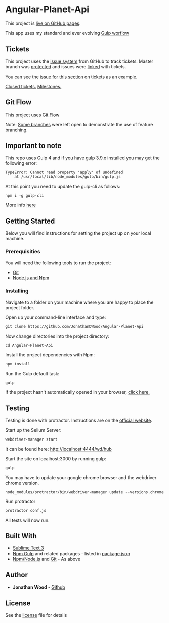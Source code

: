 # Angular-Planet-Api
 
This project is [live on GitHub pages](https://jonathandwood.github.io/Angular-Planet-Api/dist/).

This app uses my standard and ever evolving [Gulp worflow](https://github.com/JonathanDWood/Simple-Gulp-Workflow)

## Tickets
This project uses the [issue system](https://guides.github.com/features/issues/) from GitHub to track tickets. Master branch was [protected](https://github.com/blog/2051-protected-branches-and-required-status-checks) and issues were [linked](https://help.github.com/articles/closing-issues-via-commit-messages/) with tickets.

You can see the [issue for this section](https://github.com/JonathanDWood/Angular-Planet-Api/issues/2) on tickets as an example.

[Closed tickets.](https://github.com/JonathanDWood/Angular-Planet-Api/issues?q=is%3Aissue+is%3Aclosed)
[Milestones.](https://github.com/JonathanDWood/Angular-Planet-Api/milestones)

## Git Flow
This project uses [Git Flow](http://danielkummer.github.io/git-flow-cheatsheet/)

Note: [Some branches](https://github.com/JonathanDWood/Angular-Planet-Api/branches) were left open to demonstrate the use of feature branching.

## Important to note
This repo uses Gulp 4 and if you have gulp 3.9.x installed you may get the following error:

```
TypeError: Cannot read property 'apply' of undefined
    at /usr/local/lib/node_modules/gulp/bin/gulp.js
```
At this point you need to update the gulp-cli as follows:
```
npm i -g gulp-cli
```
More info [here](https://github.com/gulpjs/gulp-cli/issues/84)

## Getting Started
Below you will find instructions for setting the project up on your local machine.

### Prerequisities
You will need the following tools to run the project:
* [Git](https://git-scm.com/book/en/v2/Getting-Started-Installing-Git)
* [Node.js and Npm](https://nodejs.org/en/download/)

### Installing
Navigate to a folder on your machine where you are happy to place the project folder.

Open up your command-line interface and type:
```
git clone https://github.com/JonathanDWood/Angular-Planet-Api
```
Now change directories into the project directory:
```
cd Angular-Planet-Api
```
Install the project dependencies with Npm:
```
npm install
```
Run the Gulp default task:
```
gulp
```
If the project hasn't automatically opened in your browser, [click here.](http://localhost:3000)

## Testing
Testing is done with protractor. Instructions are on the [official website](http://www.protractortest.org/#/).

Start up the Selium Server:

```
webdriver-manager start
```
It can be found here: [http://localhost:4444/wd/hub](http://localhost:4444/wd/hub)

Start the site on localhost:3000 by running gulp:
```
gulp
```

You may have to update your google chrome browser and the webdriver chrome version.
```
node_modules/protractor/bin/webdriver-manager update --versions.chrome
```
Run protractor
```
protractor conf.js
```
All tests will now run.

## Built With
* [Sublime Text 3](https://www.sublimetext.com/3)
* [Npm Gulp](https://www.npmjs.com/package/gulp) and related packages - listed in [package.json](package.json)
* [Npm/Node.js](https://nodejs.org/en/download/) and [Git](https://git-scm.com/book/en/v2/Getting-Started-Installing-Git) - As above

## Author
* **Jonathan Wood** - [Github](https://github.com/JonathanDWood/)

## License
See the [license](LICENSE) file for details
